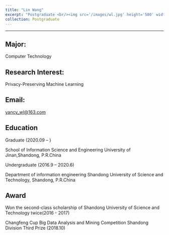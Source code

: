 ```yaml
---
title: "Lin Wang"
excerpt: "Postgraduate <br/><img src='/images/wl.jpg' height='500' width='300'>"
collection: Postgraduate
---
```


---

Major:   
---
Computer Technology 



Research Interest: 
--
Privacy-Preserving Machine Learning

Email:            
---
yancy_wl@163.com


Education
----
Graduate (2020.09 –  ) 

School of Information Science and Engineering 
University of Jinan,Shandong, P.R.China 

Undergraduate (2016.9 – 2020.6)   

Department of information engineering
Shandong University of Science and Technology, Shandong, P.R.China


Award
---
Won the second-class scholarship of Shandong University of Science and Technology twice(2016 - 2017)

Changfeng Cup Big Data Analysis and Mining Competition Shandong Division Third Prize (2018.10)




